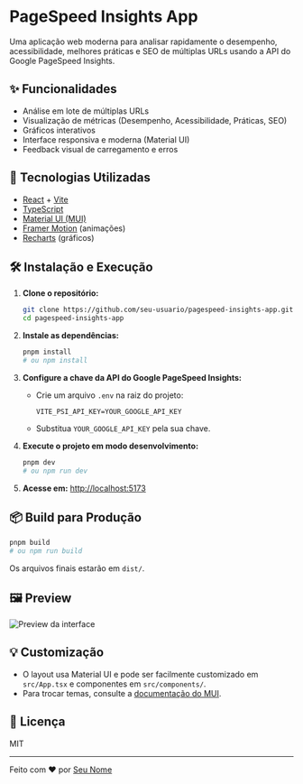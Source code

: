 # PageSpeed Insights App

Uma aplicação web moderna para analisar rapidamente o desempenho, acessibilidade, melhores práticas e SEO de múltiplas URLs usando a API do Google PageSpeed Insights.

## ✨ Funcionalidades
- Análise em lote de múltiplas URLs
- Visualização de métricas (Desempenho, Acessibilidade, Práticas, SEO)
- Gráficos interativos
- Interface responsiva e moderna (Material UI)
- Feedback visual de carregamento e erros

## 🚀 Tecnologias Utilizadas
- [React](https://react.dev/) + [Vite](https://vitejs.dev/)
- [TypeScript](https://www.typescriptlang.org/)
- [Material UI (MUI)](https://mui.com/)
- [Framer Motion](https://www.framer.com/motion/) (animações)
- [Recharts](https://recharts.org/) (gráficos)

## 🛠️ Instalação e Execução

1. **Clone o repositório:**
   ```sh
   git clone https://github.com/seu-usuario/pagespeed-insights-app.git
   cd pagespeed-insights-app
   ```

2. **Instale as dependências:**
   ```sh
   pnpm install
   # ou npm install
   ```

3. **Configure a chave da API do Google PageSpeed Insights:**
   - Crie um arquivo `.env` na raiz do projeto:
     ```env
     VITE_PSI_API_KEY=YOUR_GOOGLE_API_KEY
     ```
   - Substitua `YOUR_GOOGLE_API_KEY` pela sua chave.

4. **Execute o projeto em modo desenvolvimento:**
   ```sh
   pnpm dev
   # ou npm run dev
   ```

5. **Acesse em:**
   [http://localhost:5173](http://localhost:5173)

## 📦 Build para Produção
```sh
pnpm build
# ou npm run build
```
Os arquivos finais estarão em `dist/`.

## 🖼️ Preview
![Preview da interface](./docs/preview.png)

## 💡 Customização
- O layout usa Material UI e pode ser facilmente customizado em `src/App.tsx` e componentes em `src/components/`.
- Para trocar temas, consulte a [documentação do MUI](https://mui.com/material-ui/customization/theming/).

## 📝 Licença
MIT

---

Feito com ❤️ por [Seu Nome](https://github.com/seu-usuario)
